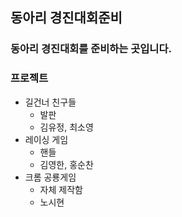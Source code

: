 동아리 경진대회준비
------
### 동아리 경진대회를 준비하는 곳입니다.
### 프로젝트
- 길건너 친구들
  - 발판 
  - 김유정, 최소영
- 레이싱 게임
  - 핸들 
  - 김영한, 홍순찬
- 크롬 공룡게임
  - 자체 제작함
  - 노시현 
